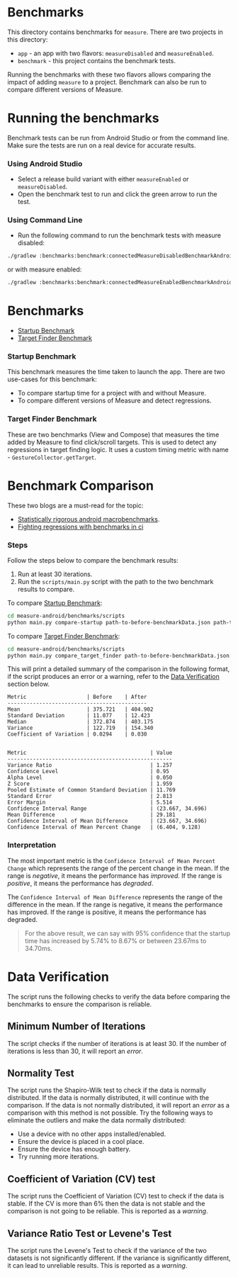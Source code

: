 # Benchmarks

This directory contains benchmarks for `measure`. There are two projects in this directory:

* `app` - an app with two flavors: `measureDisabled` and `measureEnabled`.
* `benchmark` - this project contains the benchmark tests.

Running the benchmarks with these two flavors allows comparing the impact of adding `measure` to a
project. Benchmark can also be run to compare different versions of Measure.

# Running the benchmarks

Benchmark tests can be run from Android Studio or from the command line. Make sure the tests are run
on a real device for accurate results.

### Using Android Studio

* Select a release build variant with either `measureEnabled` or `measureDisabled`.
* Open the benchmark test to run and click the green arrow to run the test.

### Using Command Line

* Run the following command to run the benchmark tests with measure disabled:

```bash
./gradlew :benchmarks:benchmark:connectedMeasureDisabledBenchmarkAndroidTest
```

or with measure enabled:

```bash
./gradlew :benchmarks:benchmark:connectedMeasureEnabledBenchmarkAndroidTest
```

# Benchmarks

* [Startup Benchmark](#startup-benchmark)
* [Target Finder Benchmark](#target-finder-benchmark)

### Startup Benchmark

This benchmark measures the time taken to launch the app. There are two use-cases for this
benchmark:

* To compare startup time for a project with and without Measure.
* To compare different versions of Measure and detect regressions.

### Target Finder Benchmark

These are two benchmarks (View and Compose) that measures the time added by Measure to find
click/scroll targets. This is used to detect any regressions in target finding logic.
It uses a custom timing metric with name - `GestureCollector.getTarget`.

# Benchmark Comparison

These two blogs are a must-read for the topic:

* [Statistically rigorous android macrobenchmarks](https://blog.p-y.wtf/statistically-rigorous-android-macrobenchmarks).
* [Fighting regressions with benchmarks in ci](https://medium.com/androiddevelopers/fighting-regressions-with-benchmarks-in-ci-6ea9a14b5c71)

### Steps

Follow the steps below to compare the benchmark results:

1. Run at least 30 iterations.
2. Run the `scripts/main.py` script with the path to the two benchmark results to compare.

To compare [Startup Benchmark](#startup-benchmark):

```bash
cd measure-android/benchmarks/scripts
python main.py compare-startup path-to-before-benchmarkData.json path-to-after-benchmarkData.json
```

To compare [Target Finder Benchmark](#target-finder-benchmark):

```bash
cd measure-android/benchmarks/scripts
python main.py compare_target_finder path-to-before-benchmarkData.json path-to-after-benchmarkData.json
```

This will print a detailed summary of the comparison in the following format, if the script
produces an error or a warning, refer to the [Data Verification](#data-verification) section below.

```
Metric                   | Before    | After
--------------------------------------------
Mean                     | 375.721   | 404.902
Standard Deviation       | 11.077    | 12.423
Median                   | 372.874   | 403.175
Variance                 | 122.719   | 154.340
Coefficient of Variation | 0.0294    | 0.030


Metric                                       | Value
----------------------------------------------------
Variance Ratio                               | 1.257
Confidence Level                             | 0.95
Alpha Level                                  | 0.050
Z Score                                      | 1.959
Pooled Estimate of Common Standard Deviation | 11.769
Standard Error                               | 2.813
Error Margin                                 | 5.514
Confidence Interval Range                    | (23.667, 34.696)
Mean Difference                              | 29.181
Confidence Interval of Mean Difference       | (23.667, 34.696)
Confidence Interval of Mean Percent Change   | (6.404, 9.128)
```

### Interpretation

The most important metric is the `Confidence Interval of Mean Percent Change`
which represents the range of the percent change in the mean. If the range is _negative_, it means
the performance has
_improved_. If the range is _positive_, it means the performance has _degraded_.

The `Confidence Interval of Mean Difference` represents the range of the difference in the mean. If
the range is
negative, it means the performance has improved. If the range is positive, it means the performance
has degraded.

> For the above result, we can say with 95% confidence that the startup time has increased by 5.74%
> to 8.67% or
> between 23.67ms to 34.70ms.

# Data Verification

The script runs the following checks to verify the data before comparing the benchmarks to ensure
the comparison is reliable.

## Minimum Number of Iterations

The script checks if the number of iterations is at least 30. If the number of iterations is less
than
30, it will report an _error_.

## Normality Test

The script runs the Shapiro-Wilk test to check if the data is normally distributed. If the data is
normally distributed, it will continue with the comparison. If the data is not normally distributed,
it will report an _error_ as a comparison with this method is not possible. Try the
following ways to eliminate the outliers and make the data normally distributed:

* Use a device with no other apps installed/enabled.
* Ensure the device is placed in a cool place.
* Ensure the device has enough battery.
* Try running more iterations.

## Coefficient of Variation (CV) test

The script runs the Coefficient of Variation (CV) test to check if the data is stable. If the CV is
more than 6% then the data is not stable and the comparison is not going to be reliable. This is
reported as a _warning_.

## Variance Ratio Test or Levene's Test

The script runs the Levene's Test to check if the variance of the two datasets is not significantly
different. If the variance is significantly different, it can lead to unreliable results. This is
reported as a _warning_.